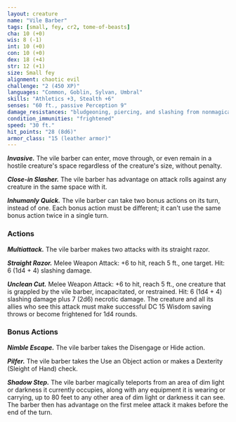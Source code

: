 ```yaml
---
layout: creature
name: "Vile Barber"
tags: [small, fey, cr2, tome-of-beasts]
cha: 10 (+0)
wis: 8 (-1)
int: 10 (+0)
con: 10 (+0)
dex: 18 (+4)
str: 12 (+1)
size: Small fey
alignment: chaotic evil
challenge: "2 (450 XP)"
languages: "Common, Goblin, Sylvan, Umbral"
skills: "Athletics +3, Stealth +6"
senses: "60 ft., passive Perception 9"
damage_resistances: "bludgeoning, piercing, and slashing from nonmagical weapons that aren't silvered or made of cold iron"
condition_immunities: "frightened"
speed: "30 ft."
hit_points: "28 (8d6)"
armor_class: "15 (leather armor)"
---
```


***Invasive.*** The vile barber can enter, move through, or even remain in a hostile creature's space regardless of the creature's size, without penalty.

***Close-in Slasher.*** The vile barber has advantage on attack rolls against any creature in the same space with it.

***Inhumanly Quick.*** The vile barber can take two bonus actions on its turn, instead of one. Each bonus action must be different; it can't use the same bonus action twice in a single turn.

### Actions

***Multiattack.*** The vile barber makes two attacks with its straight razor.

***Straight Razor.*** Melee Weapon Attack: +6 to hit, reach 5 ft., one target. Hit: 6 (1d4 + 4) slashing damage.

***Unclean Cut.*** Melee Weapon Attack: +6 to hit, reach 5 ft., one creature that is grappled by the vile barber, incapacitated, or restrained. Hit: 6 (1d4 + 4) slashing damage plus 7 (2d6) necrotic damage. The creature and all its allies who see this attack must make successful DC 15 Wisdom saving throws or become frightened for 1d4 rounds.

### Bonus Actions

***Nimble Escape.*** The vile barber takes the Disengage or Hide action.

***Pilfer.*** The vile barber takes the Use an Object action or makes a Dexterity (Sleight of Hand) check.

***Shadow Step.*** The vile barber magically teleports from an area of dim light or darkness it currently occupies, along with any equipment it is wearing or carrying, up to 80 feet to any other area of dim light or darkness it can see. The barber then has advantage on the first melee attack it makes before the end of the turn.
